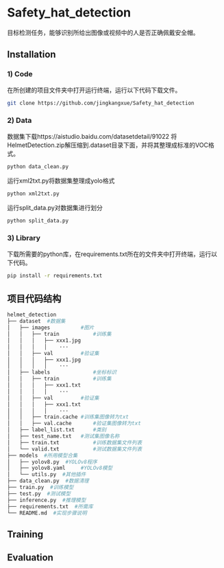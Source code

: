 # Safety_hat_detection
目标检测任务，能够识别所给出图像或视频中的人是否正确佩戴安全帽。

## Installation
### 1) Code
在所创建的项目文件夹中打开运行终端，运行以下代码下载文件。
```bash
git clone https://github.com/jingkangxue/Safety_hat_detection
```
### 2) Data
数据集下载https://aistudio.baidu.com/datasetdetail/91022
将HelmetDetection.zip解压缩到.dataset目录下面，并将其整理成标准的VOC格式。
```bash
python data_clean.py
```
运行xml2txt.py将数据集整理成yolo格式
```bash
python xml2txt.py
```
运行split_data.py对数据集进行划分
```bash
python split_data.py
```
### 3) Library
下载所需要的python库，在requirements.txt所在的文件夹中打开终端，运行以下代码。
```bash
pip install -r requirements.txt
```
## 项目代码结构
```bash
helmet_detection
├── dataset  #数据集
│   ├── images			#图片
│   │   ├── train			#训练集
│   │   │   ├── xxx1.jpg	
│   │   │   │    ···
│   │   ├── val			#验证集
│   │   │   ├── xxx1.jpg
│   │   │   │    ···
│   ├── labels				#坐标标识
│   │   ├── train			#训练集
│   │   │   ├── xxx1.txt	
│   │   │   │    ···
│   │   ├── val			#验证集
│   │   │   ├── xxx1.txt
│   │   │   │    ···
│   │   ├── train.cache	#训练集图像转为txt
│   │   ├── val.cache		#验证集图像转为txt
│   ├── label_list.txt		#类别
│   ├── test_name.txt	#测试集图像名称
│   ├── train.txt			#训练数据集文件列表
│   └── valid.txt			#测试数据集文件列表
├── models  #所用模型合集
│   ├── yolov8.py  #YOLOv8程序
│   ├── yolov8.yaml		#YOLOv8模型
│   └── utils.py  #其他插件
├── data_clean.py  #数据清理
├── train.py  #训练模型
├── test.py  #测试模型
├── inference.py  #推理模型
├── requirements.txt  #所需库
└── README.md  #实现步骤说明
```
## Training

## Evaluation
